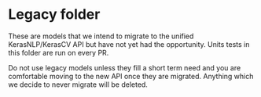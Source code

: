 # Legacy folder

These are models that we intend to migrate to the unified KerasNLP/KerasCV API 
but have not yet had the opportunity. Units tests in this folder are run on
every PR.

Do not use legacy models unless they fill a short term need and you are
comfortable moving to the new API once they are migrated. Anything which we
decide to never migrate will be deleted.